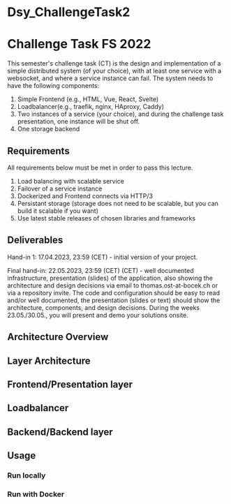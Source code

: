 # Dsy_ChallengeTask2

# Challenge Task FS 2022

This semester's challenge task (CT) is the design and implementation of a simple distributed system (of your choice), with at least one service with a websocket, and where a service instance can fail. The system needs to have the following components:

1. Simple Frontend (e.g., HTML, Vue, React, Svelte)
2. Loadbalancer(e.g., traefik, nginx, HAproxy, Caddy)
3. Two instances of a service (your choice), and during the challenge task presentation, one instance will be shut off.
4. One storage backend

## Requirements

All requirements below must be met in order to pass this lecture.
1. Load balancing with scalable service
2. Failover of a service instance
3. Dockerized and Frontend connects via HTTP/3
4. Persistant storage (storage does not need to be scalable, but you can build it scalable if you want)
5. Use latest stable releases of chosen libraries and frameworks


## Deliverables

Hand-in 1: 17.04.2023, 23:59 (CET)  - initial version of your project.

Final hand-in: 22.05.2023, 23:59 (CET) (CET) - well documented infrastructure, presentation (slides) of the application, also showing the architecture and design decisions via email to thomas.ost-at-bocek.ch or via a repository invite. The code and configuration should be easy to read and/or well documented, the presentation (slides or text) should show the architecture, components, and design decisions. During the weeks 23.05./30.05., you will present and demo your solutions onsite.

## Architecture Overview


## Layer Architecture

## Frontend/Presentation layer

## Loadbalancer

## Backend/Backend layer

## Usage
### Run locally
### Run with Docker
